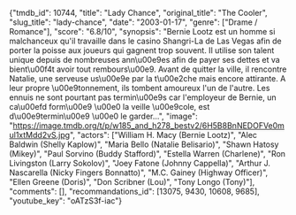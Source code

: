 {"tmdb_id": 10744, "title": "Lady Chance", "original_title": "The Cooler", "slug_title": "lady-chance", "date": "2003-01-17", "genre": ["Drame / Romance"], "score": "6.8/10", "synopsis": "Bernie Lootz est un homme si malchanceux qu'il travaille dans le casino Shangri-La de Las Vegas afin de porter la poisse aux joueurs qui gagnent trop souvent. Il utilise son talent unique depuis de nombreuses ann\u00e9es afin de payer ses dettes et va bient\u00f4t avoir tout rembours\u00e9. Avant de quitter la ville, il rencontre Natalie, une serveuse us\u00e9e par la t\u00e2che mais encore attirante. A leur propre \u00e9tonnement, ils tombent amoureux l'un de l'autre. Les ennuis ne sont pourtant pas termin\u00e9s car l'employeur de Bernie, un ca\u00efd form\u00e9 \u00e0 la veille \u00e9cole, est d\u00e9termin\u00e9 \u00e0 le garder...", "image": "https://image.tmdb.org/t/p/w185_and_h278_bestv2/6H5B8BnNEDOFVe0mul1xtMdd2vS.jpg", "actors": ["William H. Macy (Bernie Lootz)", "Alec Baldwin (Shelly Kaplow)", "Maria Bello (Natalie Belisario)", "Shawn Hatosy (Mikey)", "Paul Sorvino (Buddy Stafford)", "Estella Warren (Charlene)", "Ron Livingston (Larry Sokolov)", "Joey Fatone (Johnny Cappella)", "Arthur J. Nascarella (Nicky Fingers Bonnatto)", "M.C. Gainey (Highway Officer)", "Ellen Greene (Doris)", "Don Scribner (Lou)", "Tony Longo (Tony)"], "comments": [], "recommandations_id": [13075, 9430, 10608, 9685], "youtube_key": "oATzS3f-iac"}